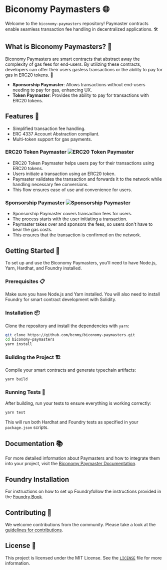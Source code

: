 # Biconomy Paymasters 🌐

Welcome to the `biconomy-paymasters` repository! Paymaster contracts enable seamless transaction fee handling in decentralized applications. 🛠️

## What is Biconomy Paymasters? 🤔

Biconomy Paymasters are smart contracts that abstract away the complexity of gas fees for end-users. By utilizing these contracts, developers can offer their users gasless transactions or the ability to pay for gas in ERC20 tokens. 🚀

- **Sponsorship Paymaster**: Allows transactions without end-users needing to pay for gas, enhancing UX.
- **Token Paymaster**: Provides the ability to pay for transactions with ERC20 tokens.

## Features 🌟

- Simplified transaction fee handling.
- ERC 4337 Account Abstraction compliant.
- Multi-token support for gas payments.

### ERC20 Token Paymaster ![ERC20 Token Paymaster](./assets/readme/token-paymaster.png)

- ERC20 Token Paymaster helps users pay for their transactions using ERC20 tokens.
- Users initiate a transaction using an ERC20 token.
- Paymaster validates the transaction and forwards it to the network while handling necessary fee conversions.
- This flow ensures ease of use and convenience for users.

### Sponsorship Paymaster ![Sponsorship Paymaster](./assets/readme/sponsorship-paymaster.png)

- Sponsorship Paymaster covers transaction fees for users.
- The process starts with the user initiating a transaction.
- Paymaster takes over and sponsors the fees, so users don't have to bear the gas costs.
- This ensures that the transaction is confirmed on the network.

## Getting Started 🏁

To set up and use the Biconomy Paymasters, you'll need to have Node.js, Yarn, Hardhat, and Foundry installed.

### Prerequisites 📋

Make sure you have Node.js and Yarn installed. You will also need to install Foundry for smart contract development with Solidity.

### Installation 📦

Clone the repository and install the dependencies with `yarn`:

```bash
git clone https://github.com/bcnmy/biconomy-paymasters.git
cd biconomy-paymasters
yarn install
```

### Building the Project 🏗️

Compile your smart contracts and generate typechain artifacts:

```bash
yarn build
```

### Running Tests 🧪

After building, run your tests to ensure everything is working correctly:

```bash
yarn test
```

This will run both Hardhat and Foundry tests as specified in your `package.json` scripts.

## Documentation 📚

For more detailed information about Paymasters and how to integrate them into your project, visit the [Biconomy Paymaster Documentation](https://docs.biconomy.io/category/paymaster).

## Foundry Installation

For instructions on how to set up Foundryfollow the instructions provided in the [Foundry Book](https://book.getfoundry.sh/getting-started/installation.html).

## Contributing 🤝

We welcome contributions from the community. Please take a look at the [guidelines for contributions](./CONTRIBUTING.md).

## License 📜

This project is licensed under the MIT License. See the [`LICENSE`](./LICENSE.md) file for more information.
